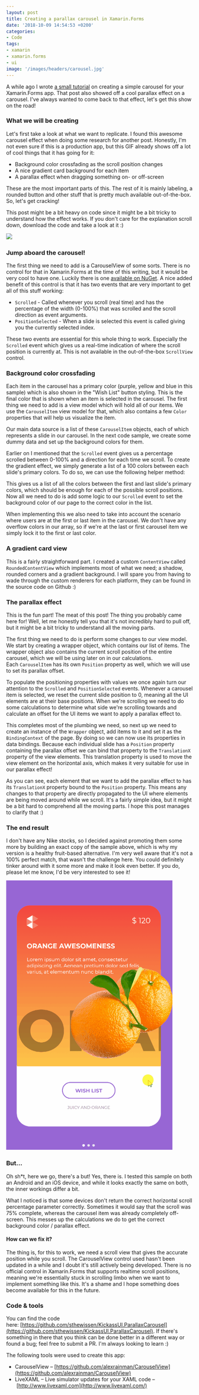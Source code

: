 ```yaml
---
layout: post
title: Creating a parallax carousel in Xamarin.Forms
date: '2018-10-09 14:54:53 +0200'
categories:
- Code
tags:
- xamarin
- xamarin.forms
- ui
image: '/images/headers/carousel.jpg'
---
```


A while ago I wrote [a small tutorial](https://www.thewissen.io/simple-good-looking-app-tutorial/) on creating a simple carousel for your Xamarin.Forms app. That post also showed off a cool parallax effect on a carousel. I've always wanted to come back to that effect, let's get this show on the road!

### What we will be creating

Let's first take a look at what we want to replicate. I found this awesome carousel effect when doing some research for another post. Honestly, I'm not even sure if this is a production app, but this GIF already shows off a lot of cool things that it has going for it:

*   Background color crossfading as the scroll position changes
*   A nice gradient card background for each item
*   A parallax effect when dragging something on- or off-screen

These are the most important parts of this. The rest of it is mainly labeling, a rounded button and other stuff that is pretty much available out-of-the-box. So, let's get cracking!

This post might be a bit heavy on code since it might be a bit tricky to understand how the effect works. If you don't care for the explanation scroll down, download the code and take a look at it :)

![](https://us.v-cdn.net/5019960/uploads/editor/mx/undp362d3fmk.gif)

### Jump aboard the carousel!

The first thing we need to add is a CarouselView of some sorts. There is no control for that in Xamarin.Forms at the time of this writing, but it would be very cool to have one. Luckily there is one [available on NuGet](https://github.com/alexrainman/CarouselView). A nice added benefit of this control is that it has two events that are very important to get all of this stuff working:

*   `Scrolled` - Called whenever you scroll (real time) and has the percentage of the width (0-100%) that was scrolled and the scroll direction as event arguments.
*   `PositionSelected` - When a slide is selected this event is called giving you the currently selected index.

These two events are essential for this whole thing to work. Especially the `Scrolled` event which gives us a real-time indication of where the scroll position is currently at. This is not available in the out-of-the-box `ScrollView` control.

### Background color crossfading

Each item in the carousel has a primary color (purple, yellow and blue in this sample) which is also shown in the "Wish List" button styling. This is the final color that is shown when an item is selected in the carousel. The first thing we need to add is a view model which will hold all of our items. We use the `CarouselItem` view model for that, which also contains a few `Color` properties that will help us visualize the item.

<script src="https://gist.github.com/sthewissen/a7f2273605f83123083426c89759eedf.js"></script>

Our main data source is a list of these `CarouselItem` objects, each of which represents a slide in our carousel. In the next code sample, we create some dummy data and set up the background colors for them.

<script src="https://gist.github.com/sthewissen/eeeff1ec9cdaf3b29dc1309bd695cf32.js"></script>

Earlier on I mentioned that the `Scrolled` event gives us a percentage scrolled between 0-100% and a direction for each time we scroll. To create the gradient effect, we simply generate a list of a 100 colors between each slide's primary colors. To do so, we can use the following helper method:

<script src="https://gist.github.com/sthewissen/28c8f49be01c6dc416cab29baea88874.js"></script>

This gives us a list of all the colors between the first and last slide's primary colors, which should be enough for each of the possible scroll positions. Now all we need to do is add some logic to our `Scrolled` event to set the background color of our page to the correct color in the list.

<script src="https://gist.github.com/sthewissen/8fe3e205846ae9280b2f23b6f6d8f2b4.js"></script>

When implementing this we also need to take into account the scenario where users are at the first or last item in the carousel. We don't have any overflow colors in our array, so if we're at the last or first carousel item we simply lock it to the first or last color.

### A gradient card view

This is a fairly straightforward part. I created a custom `ContentView` called `RoundedContentView` which implements most of what we need; a shadow, rounded corners and a gradient background. I will spare you from having to wade through the custom renderers for each platform, they can be found in the source code on Github :)

<script src="https://gist.github.com/sthewissen/025b3e9ec5ea06da227796a1ed28b097.js"></script>

### The parallax effect

This is the fun part! The meat of this post! The thing you probably came here for! Well, let me honestly tell you that it's not incredibly hard to pull off, but it might be a bit tricky to understand all the moving parts.

The first thing we need to do is perform some changes to our view model. We start by creating a wrapper object, which contains our list of items. The wrapper object also contains the current scroll position of the entire carousel, which we will be using later on in our calculations. Each `CarouselItem` has its own `Position` property as well, which we will use to set its parallax offset.

<script src="https://gist.github.com/sthewissen/45c71fbccda54fb0d480ac8a12629063.js"></script>

To populate the positioning properties with values we once again turn our attention to the `Scrolled` and `PositionSelected` events. Whenever a carousel item is selected, we reset the current slide position to 0, meaning all the UI elements are at their base positions. When we're scrolling we need to do some calculations to determine what side we're scrolling towards and calculate an offset for the UI items we want to apply a parallax effect to.

<script src="https://gist.github.com/sthewissen/fc243f933e6db56b164eae42b3ddd089.js"></script>

This completes most of the plumbing we need, so next up we need to create an instance of the `Wrapper` object, add items to it and set it as the `BindingContext` of the page. By doing so we can now use its properties in data bindings. Because each individual slide has a `Position` property containing the parallax offset we can bind that property to the `TranslationX` property of the view elements. This translation property is used to move the view element on the horizontal axis, which makes it very suitable for use in our parallax effect!

<script src="https://gist.github.com/sthewissen/79373d55849185e8d7af53fa6dfce51c.js"></script>

As you can see, each element that we want to add the parallax effect to has its `TranslationX` property bound to the `Position` property. This means any changes to that property are directly propagated to the UI where elements are being moved around while we scroll. It's a fairly simple idea, but it might be a bit hard to comprehend all the moving parts. I hope this post manages to clarify that :)

### The end result

I don't have any Nike stocks, so I decided against promoting them some more by building an exact copy of the sample above, which is why my version is a healthy fruit-based alternative. I'm very well aware that it's not a 100% perfect match, that wasn't the challenge here. You could definitely tinker around with it some more and make it look even better. If you do, please let me know, I'd be very interested to see it!

![](/images/posts/parallaxcarousel-1.gif)

### But...

Oh sh*t, here we go, there's a but! Yes, there is. I tested this sample on both an Android and an iOS device, and while it looks exactly the same on both, the inner workings differ a bit.

What I noticed is that some devices don't return the correct horizontal scroll percentage parameter correctly. Sometimes it would say that the scroll was 75% complete, whereas the carousel item was already completely off-screen. This messes up the calculations we do to get the correct background color / parallax effect.

#### How can we fix it?

The thing is, for this to work, we need a scroll view that gives the accurate position while you scroll. The CarouselView control used hasn't been updated in a while and I doubt it's still actively being developed. There is no official control in Xamarin.Forms that supports realtime scroll positions, meaning we're essentially stuck in scrolling limbo when we want to implement something like this. It's a shame and I hope something does become available for this in the future.

### Code & tools

You can find the code here: [https://github.com/sthewissen/KickassUI.ParallaxCarousel](https://github.com/sthewissen/KickassUI.ParallaxCarousel). If there's something in there that you think can be done better in a different way or found a bug; feel free to submit a PR. I'm always looking to learn :)

The following tools were used to create this app:

*   CarouselView – [https://github.com/alexrainman/CarouselView](https://github.com/alexrainman/CarouselView)
*   LiveXAML – Live simulator updates for your XAML code – [http://www.livexaml.com](http://www.livexaml.com/)

